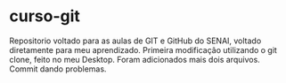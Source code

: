 # curso-git
Repositorio voltado para as aulas de GIT e GitHub do SENAI, voltado diretamente para meu aprendizado.
Primeira modificação utilizando o git clone, feito no meu Desktop.
Foram adicionados mais dois arquivos.
Commit dando problemas.